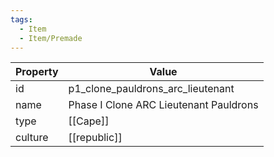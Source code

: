 ```yaml
---
tags:
  - Item
  - Item/Premade
---
```


| Property | Value                                  |
| -------- | -------------------------------------- |
| id       | p1_clone_pauldrons_arc_lieutenant      |
| name     | Phase I Clone ARC Lieutenant Pauldrons |
| type     | [[Cape]]                               |
| culture  | [[republic]]                  |


